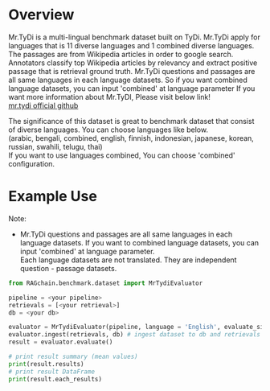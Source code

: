 # Overview

Mr.TyDi is a multi-lingual benchmark dataset built on TyDi.
Mr.TyDi apply for languages that is 11 diverse languages and 1 combined diverse languages.
The passages are from Wikipedia articles in order to google search. 
Annotators classify top Wikipedia articles by relevancy and extract positive passage that is retrieval ground truth.
Mr.TyDi questions and passages are all same languages in each language datasets.
So if you want combined language datasets, you can input 'combined' at language parameter
If you want more information about Mr.TyDI, Please visit below link!
<br>[mr.tydi official github](https://github.com/castorini/mr.tydi)

The significance of this dataset is great to benchmark dataset that consist of diverse languages.
You can choose languages like below.<br>
(arabic, bengali, combined, english, finnish, indonesian, japanese, korean, russian, swahili, telugu, thai) <br>
If you want to use languages combined, You can choose 'combined' configuration.

# Example Use
Note: 
- Mr.TyDi questions and passages are all same languages in each language datasets.
If you want to combined language datasets, you can input 'combined' at language parameter.<br>
Each language datasets are not translated. They are independent question - passage datasets.

```python
from RAGchain.benchmark.dataset import MrTydiEvaluator

pipeline = <your pipeline>
retrievals = [<your retrieval>]
db = <your db>

evaluator = MrTydiEvaluator(pipeline, language = 'English', evaluate_size=20)
evaluator.ingest(retrievals, db) # ingest dataset to db and retrievals
result = evaluator.evaluate()

# print result summary (mean values)
print(result.results)
# print result DataFrame
print(result.each_results)
```
